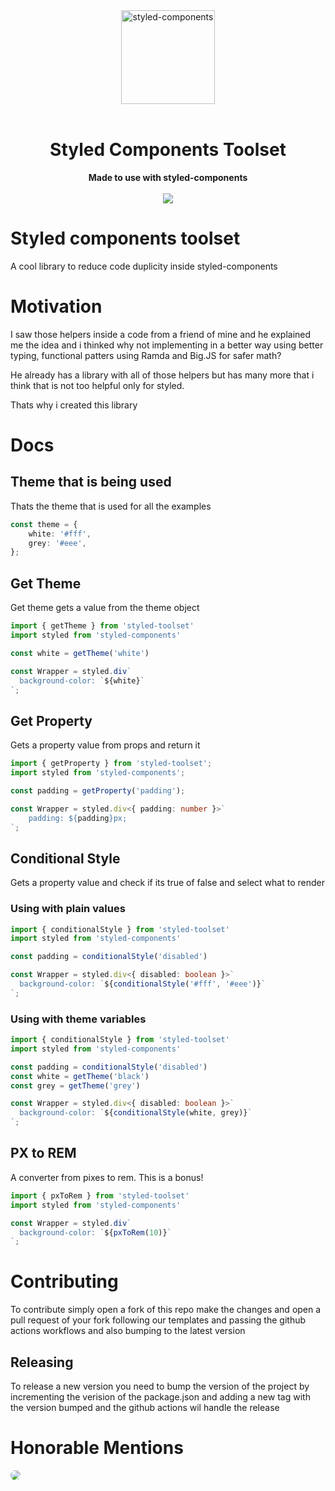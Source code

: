 <div align="center">
  <a href="https://www.styled-components.com">
    <img alt="styled-components" src="https://raw.githubusercontent.com/styled-components/brand/master/styled-components.png" height="150px" />
  </a>
</div>

<br />

<div align="center">
  <h1>Styled Components Toolset</h1>
  <strong>Made to use with styled-components</strong>
  <br />
  <br />
  <img src="https://img.shields.io/badge/style-%F0%9F%92%85%20styled--components-orange.svg?colorB=daa357&colorA=db748e">
</div>

# Styled components toolset

A cool library to reduce code duplicity inside styled-components

# Motivation

I saw those helpers inside a code from a friend of mine and he explained me the idea and i thinked why not implementing in a better way using better typing, functional patters using Ramda and Big.JS for safer math?

He already has a library with all of those helpers but has many more that i think that is not too helpful only for styled.

Thats why i created this library

# Docs

## Theme that is being used

Thats the theme that is used for all the examples

```ts
const theme = {
	white: '#fff',
	grey: '#eee',
};
```

## Get Theme

Get theme gets a value from the theme object

```ts
import { getTheme } from 'styled-toolset'
import styled from 'styled-components'

const white = getTheme('white')

const Wrapper = styled.div`
  background-color: `${white}`
`;
```

## Get Property

Gets a property value from props and return it

```ts
import { getProperty } from 'styled-toolset';
import styled from 'styled-components';

const padding = getProperty('padding');

const Wrapper = styled.div<{ padding: number }>`
	padding: ${padding}px;
`;
```

## Conditional Style

Gets a property value and check if its true of false and select what to render

### Using with plain values

```ts
import { conditionalStyle } from 'styled-toolset'
import styled from 'styled-components'

const padding = conditionalStyle('disabled')

const Wrapper = styled.div<{ disabled: boolean }>`
  background-color: `${conditionalStyle('#fff', '#eee')}`
`;
```

### Using with theme variables

```ts
import { conditionalStyle } from 'styled-toolset'
import styled from 'styled-components'

const padding = conditionalStyle('disabled')
const white = getTheme('black')
const grey = getTheme('grey')

const Wrapper = styled.div<{ disabled: boolean }>`
  background-color: `${conditionalStyle(white, grey)}`
`;
```

## PX to REM

A converter from pixes to rem. This is a bonus!

```ts
import { pxToRem } from 'styled-toolset'
import styled from 'styled-components'

const Wrapper = styled.div`
  background-color: `${pxToRem(10)}`
`;
```

# Contributing

To contribute simply open a fork of this repo make the changes and open a pull request of your fork following our templates and passing the github actions workflows and also bumping to the latest version

## Releasing

To release a new version you need to bump the version of the project by incrementing the verision of the package.json and adding a new tag with the version bumped and the github actions wil handle the release

# Honorable Mentions

<a href="https://github.com/ammichael">
  <img src="https://avatars.githubusercontent.com/u/6873880?s=120&v=4" style="border-radius: 50%;" />
</a>
